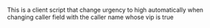 This is a client script that change urgency to high automatically when changing caller field with the caller name whose vip is true
